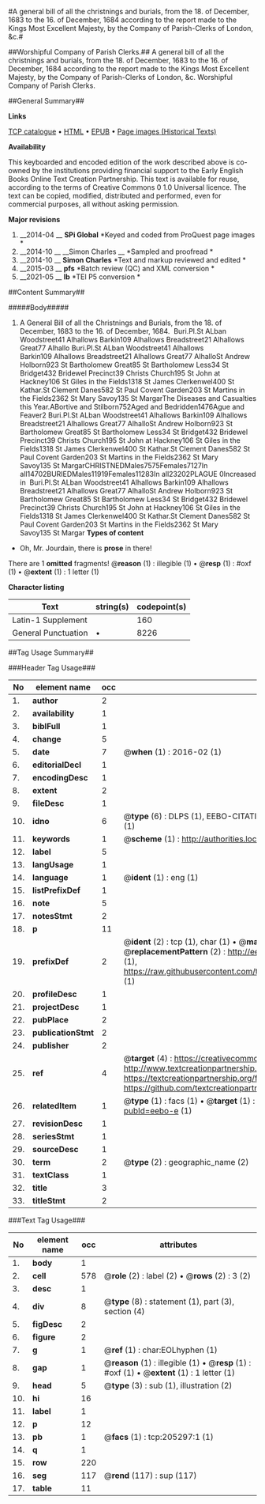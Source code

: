 #A general bill of all the christnings and burials, from the 18. of December, 1683 to the 16. of December, 1684 according to the report made to the Kings Most Excellent Majesty, by the Company of Parish-Clerks of London, &c.#

##Worshipful Company of Parish Clerks.##
A general bill of all the christnings and burials, from the 18. of December, 1683 to the 16. of December, 1684 according to the report made to the Kings Most Excellent Majesty, by the Company of Parish-Clerks of London, &c.
Worshipful Company of Parish Clerks.

##General Summary##

**Links**

[TCP catalogue](http://www.ota.ox.ac.uk/tcp/)  • 
[HTML](http://tei.it.ox.ac.uk/tcp/Texts-HTML/free/B23/B23430.html)  • 
[EPUB](http://tei.it.ox.ac.uk/tcp/Texts-EPUB/free/B23/B23430.epub) • 
[Page images (Historical Texts)](https://historicaltexts.jisc.ac.uk/eebo-18575342e)

**Availability**

This keyboarded and encoded edition of the work described above is co-owned by the
    institutions providing financial support to the Early English Books Online Text Creation
    Partnership. This text is available for reuse, according to the terms of  Creative Commons 0 1.0 Universal
    licence. The text can be copied, modified, distributed and performed, even for commercial
    purposes, all without asking permission.

**Major revisions**

1. __2014-04 __ __SPi Global__ *Keyed and coded from ProQuest page images *
1. __2014-10 __ __Simon Charles __ *Sampled and proofread *
1. __2014-10 __ __Simon Charles__ *Text and markup reviewed and edited *
1. __2015-03 __ __pfs__ *Batch review (QC) and XML conversion *
1. __2021-05 __ __lb__ *TEI P5 conversion *

##Content Summary##

#####Body#####

1. A General Bill of all the Christnings and Burials, from the 18. of December, 1683 to the 16. of December, 1684.
 Buri.Pl.St ALban Woodstreet41 Alhallows Barkin109 Alhallows Breadstreet21 Alhallows Great77 Alhallo Buri.Pl.St ALban Woodstreet41 Alhallows Barkin109 Alhallows Breadstreet21 Alhallows Great77 AlhalloSt Andrew Holborn923 St Bartholomew Great85 St Bartholomew Less34 St Bridget432 Bridewel Precinct39 Christs Church195 St John at Hackney106 St Giles in the Fields1318 St James Clerkenwel400 St Kathar.St Clement Danes582 St Paul Covent Garden203 St Martins in the Fields2362 St Mary Savoy135 St MargarThe Diseases and Casualties this Year.ABortive and Stilborn752Aged and Bedridden1476Ague and Feaver2 Buri.Pl.St ALban Woodstreet41 Alhallows Barkin109 Alhallows Breadstreet21 Alhallows Great77 AlhalloSt Andrew Holborn923 St Bartholomew Great85 St Bartholomew Less34 St Bridget432 Bridewel Precinct39 Christs Church195 St John at Hackney106 St Giles in the Fields1318 St James Clerkenwel400 St Kathar.St Clement Danes582 St Paul Covent Garden203 St Martins in the Fields2362 St Mary Savoy135 St MargarCHRISTNEDMales7575Females7127In all14702BURIEDMales11919Females11283In all23202PLAGUE 0Increased in  Buri.Pl.St ALban Woodstreet41 Alhallows Barkin109 Alhallows Breadstreet21 Alhallows Great77 AlhalloSt Andrew Holborn923 St Bartholomew Great85 St Bartholomew Less34 St Bridget432 Bridewel Precinct39 Christs Church195 St John at Hackney106 St Giles in the Fields1318 St James Clerkenwel400 St Kathar.St Clement Danes582 St Paul Covent Garden203 St Martins in the Fields2362 St Mary Savoy135 St Margar
**Types of content**

  * Oh, Mr. Jourdain, there is **prose** in there!

There are 1 **omitted** fragments! 
 @__reason__ (1) : illegible (1)  •  @__resp__ (1) : #oxf (1)  •  @__extent__ (1) : 1 letter (1)

**Character listing**


|Text|string(s)|codepoint(s)|
|---|---|---|
|Latin-1 Supplement| |160|
|General Punctuation|•|8226|

##Tag Usage Summary##

###Header Tag Usage###

|No|element name|occ|attributes|
|---|---|---|---|
|1.|__author__|2||
|2.|__availability__|1||
|3.|__biblFull__|1||
|4.|__change__|5||
|5.|__date__|7| @__when__ (1) : 2016-02 (1)|
|6.|__editorialDecl__|1||
|7.|__encodingDesc__|1||
|8.|__extent__|2||
|9.|__fileDesc__|1||
|10.|__idno__|6| @__type__ (6) : DLPS (1), EEBO-CITATION (1), VID (1), EEBO-PROQUEST (1), STC (1), OCLC (1)|
|11.|__keywords__|1| @__scheme__ (1) : http://authorities.loc.gov/ (1)|
|12.|__label__|5||
|13.|__langUsage__|1||
|14.|__language__|1| @__ident__ (1) : eng (1)|
|15.|__listPrefixDef__|1||
|16.|__note__|5||
|17.|__notesStmt__|2||
|18.|__p__|11||
|19.|__prefixDef__|2| @__ident__ (2) : tcp (1), char (1)  •  @__matchPattern__ (2) : ([0-9\-]+):([0-9IVX]+) (1), (.+) (1)  •  @__replacementPattern__ (2) : http://eebo.chadwyck.com/downloadtiff?vid=$1&page=$2 (1), https://raw.githubusercontent.com/textcreationpartnership/Texts/master/tcpchars.xml#$1 (1)|
|20.|__profileDesc__|1||
|21.|__projectDesc__|1||
|22.|__pubPlace__|2||
|23.|__publicationStmt__|2||
|24.|__publisher__|2||
|25.|__ref__|4| @__target__ (4) : https://creativecommons.org/publicdomain/zero/1.0/ (1), http://www.textcreationpartnership.org/docs/. (1), https://textcreationpartnership.org/faq/#faq05 (1), https://github.com/textcreationpartnership (1)|
|26.|__relatedItem__|1| @__type__ (1) : facs (1)  •  @__target__ (1) : https://data.historicaltexts.jisc.ac.uk/view?pubId=eebo-e (1)|
|27.|__revisionDesc__|1||
|28.|__seriesStmt__|1||
|29.|__sourceDesc__|1||
|30.|__term__|2| @__type__ (2) : geographic_name (2)|
|31.|__textClass__|1||
|32.|__title__|3||
|33.|__titleStmt__|2||


###Text Tag Usage###

|No|element name|occ|attributes|
|---|---|---|---|
|1.|__body__|1||
|2.|__cell__|578| @__role__ (2) : label (2)  •  @__rows__ (2) : 3 (2)|
|3.|__desc__|1||
|4.|__div__|8| @__type__ (8) : statement (1), part (3), section (4)|
|5.|__figDesc__|2||
|6.|__figure__|2||
|7.|__g__|1| @__ref__ (1) : char:EOLhyphen (1)|
|8.|__gap__|1| @__reason__ (1) : illegible (1)  •  @__resp__ (1) : #oxf (1)  •  @__extent__ (1) : 1 letter (1)|
|9.|__head__|5| @__type__ (3) : sub (1), illustration (2)|
|10.|__hi__|16||
|11.|__label__|1||
|12.|__p__|12||
|13.|__pb__|1| @__facs__ (1) : tcp:205297:1 (1)|
|14.|__q__|1||
|15.|__row__|220||
|16.|__seg__|117| @__rend__ (117) : sup (117)|
|17.|__table__|11||
